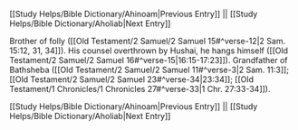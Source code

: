 [[Study Helps/Bible Dictionary/Ahinoam|Previous Entry]]  ||  [[Study Helps/Bible Dictionary/Aholiab|Next Entry]]

 Brother of folly ([[Old Testament/2 Samuel/2 Samuel 15#^verse-12|2 Sam. 15:12, 31, 34]]). His counsel overthrown by Hushai, he hangs himself ([[Old Testament/2 Samuel/2 Samuel 16#^verse-15|16:15-17:23]]). Grandfather of Bathsheba ([[Old Testament/2 Samuel/2 Samuel 11#^verse-3|2 Sam. 11:3]]; [[Old Testament/2 Samuel/2 Samuel 23#^verse-34|23:34]]; [[Old Testament/1 Chronicles/1 Chronicles 27#^verse-33|1 Chr. 27:33-34]]).

[[Study Helps/Bible Dictionary/Ahinoam|Previous Entry]]  ||  [[Study Helps/Bible Dictionary/Aholiab|Next Entry]]